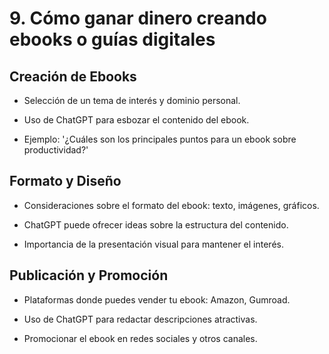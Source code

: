 # 9. Cómo ganar dinero creando ebooks o guías digitales

## Creación de Ebooks

* Selección de un tema de interés y dominio personal.

* Uso de ChatGPT para esbozar el contenido del ebook.

* Ejemplo: '¿Cuáles son los principales puntos para un ebook sobre productividad?'

## Formato y Diseño

* Consideraciones sobre el formato del ebook: texto, imágenes, gráficos.

* ChatGPT puede ofrecer ideas sobre la estructura del contenido.

* Importancia de la presentación visual para mantener el interés.

## Publicación y Promoción

* Plataformas donde puedes vender tu ebook: Amazon, Gumroad.

* Uso de ChatGPT para redactar descripciones atractivas.

* Promocionar el ebook en redes sociales y otros canales.